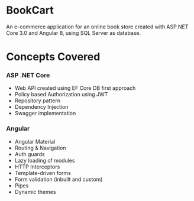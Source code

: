 # BookCart

An e-commerce application for an online book store created with ASP.NET Core 3.0 and Angular 8, using SQL Server as database.


# Concepts Covered

### ASP .NET Core

 - Web API created using EF Core DB first approach
 - Policy based Authorization using JWT
 - Repository pattern
 - Dependency Injection
 - Swagger implementation

### Angular

 - Angular Material 
 - Routing & Navigation
 - Auth guards
 - Lazy loading of modules
 - HTTP Interceptors
 - Template-driven forms
 - Form validation (inbuilt and custom)
 - Pipes
 - Dynamic themes

